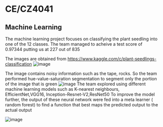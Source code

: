 # CE/CZ4041

<!-- ABOUT THE PROJECT -->
## Machine Learning

The machine learning project focuses on classifying the plant seedling into one of the 12 classes. The team managed to acheive a test score of 0.97344 putting us at 227 out of 835

The images are obtained from https://www.kaggle.com/c/plant-seedlings-classification
![image](https://user-images.githubusercontent.com/76080326/200122458-d30d2611-5853-4866-8327-23ec42b467df.png)

The image contains noisy information such as the tape, rocks. So the team performed hue-value-saturation segmentation to segment only the portion of the image that is green
![image](https://user-images.githubusercontent.com/76080326/200122508-c956fe46-eca8-46bb-b35e-d0c40454b091.png)
The team explored using different machine learning models such as K-nearest neighbours, EfficientNet,VGG16, Inception-Resnet-V2,ResNet50
To improve the model further, the output of these neural network were fed into a meta learner ( random forest) to find a function that best maps the predicted output to the actual output

![image](https://user-images.githubusercontent.com/76080326/200122651-8528fd16-30ef-474a-9ea5-e17dc622a38c.png)


